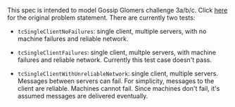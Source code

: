 This spec is intended to model Gossip Glomers challenge 3a/b/c. Click [here](https://fly.io/dist-sys/3c/) for the original problem statement.
There are currently two tests:

* `tcSingleClientNoFailures`: single client, multiple servers, with no machine failures and reliable network.

* `tcSingleClientFailures`: single client, multple servers, with machine failures and reliable network. Currently this test case doesn't pass.

* `tcSingleClientWithUnreliableNetwork`: single client, multiple servers. Messages between servers can fail. For simplicity, messages to the client are reliable. Machines cannot fail. Since machines don't fail, it's assumed messages are delivered eventually.